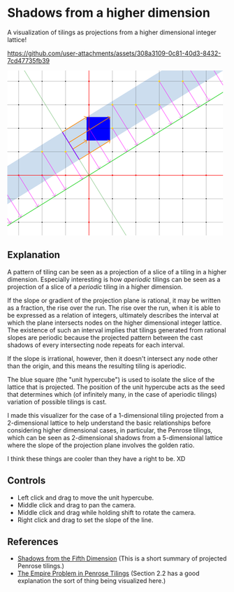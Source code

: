 # Shadows from a higher dimension

A visualization of tilings as projections from a higher dimensional integer lattice!


https://github.com/user-attachments/assets/308a3109-0c81-40d3-8432-7cd47735fb39




![Screenshot](screenshot.png)

## Explanation

A pattern of tiling can be seen as a projection of a slice of a tiling in a higher dimension. Especially interesting is how *aperiodic* tilings can be seen as a projection of a slice of a *periodic* tiling in a higher dimension.

If the slope or gradient of the projection plane is rational, it may be written as a fraction, the rise over the run. The rise over the run, when it is able to be expressed as a relation of integers, ultimately describes the interval at which the plane intersects nodes on the higher dimensional integer lattice. The existence of such an interval implies that tilings generated from rational slopes are periodic because the projected pattern between the cast shadows of every intersecting node repeats for each interval.

If the slope is irrational, however, then it doesn't intersect any node other than the origin, and this means the resulting tiling is aperiodic.

The blue square (the "unit hypercube") is used to isolate the slice of the lattice that is projected. The position of the unit hypercube acts as the seed that determines which (of infinitely many, in the case of aperiodic tilings) variation of possible tilings is cast.

I made this visualizer for the case of a 1-dimensional tiling projected from a 2-dimensional lattice to help understand the basic relationships before considering higher dimensional cases, in particular, the Penrose tilings, which can be seen as 2-dimensional shadows from a 5-dimensional lattice where the slope of the projection plane involves the golden ratio.

I think these things are cooler than they have a right to be. XD

## Controls

- Left click and drag to move the unit hypercube.
- Middle click and drag to pan the camera.
- Middle click and drag while holding shift to rotate the camera.
- Right click and drag to set the slope of the line.

## References

- [Shadows from the Fifth Dimension](http://www.quadibloc.com/math/pen06.htm) (This is a short summary of projected Penrose tilings.)
- [The Empire Problem in Penrose Tilings](http://cs.williams.edu/~bailey/06le.pdf) (Section 2.2 has a good explanation the sort of thing being visualized here.)
